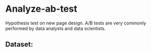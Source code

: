# Analyze-ab-test
Hypothesis test on new page design.
A/B tests are very commonly performed by data analysts and data scientists.

## Dataset:
